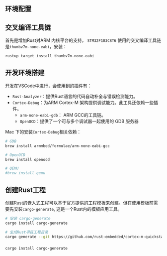## 环境配置

## 交叉编译工具链

首先是增加Rust对ARM 内核平台的支持， `STM32F103C8T6` 使用的交叉编译工具链是`thumbv7m-none-eabi`，安装：

```bash
rustup target install thumbv7m-none-eabi 
```

## 开发环境搭建

开发在VSCode中进行，会使用到的插件有：

- `Rust-Analyzer`：提供Rust语言的代码自动补全与错误检测能力。
- `Cortex-Debug`：为ARM Cortex-M 架构提供调试能力。此工具还依赖一些插件。
  - `arm-none-eabi-gdb`： ARM GCC的工具链。
  - `OpenOCD`：提供了一个可与多个调试器一起使用的 GDB 服务器

Mac 下的安装`Cortex-Debug`相关依赖：

```bash
# GDB
brew install armmbed/formulae/arm-none-eabi-gcc

# OpenOCD
brew install openocd

# QEMU
#brew install qemu
```



## 创建Rust工程

创建Rust的嵌入式工程可以基于官方提供的工程模板来创建。但在使用模板前需要先安装`cargo-generate`, 这是一个Rust内的模板应用工具。

```bash
# 安装 cargo-generate
cargo install cargo-generate

# 生成Rust项目工程目录
cargo generate --git https://github.com/rust-embedded/cortex-m-quickstart
```



### 



```
cargo install cargo-generate
```